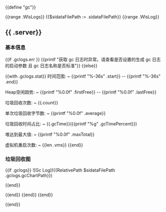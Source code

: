 {{define "gc"}}

{{range .WlsLogs}}
{{$sidataFilePath := .sidataFilePath}}
{{range .WlsLog}}
## {{ .server}}

### 基本信息

{{if .gclogs.err }}
    {{printf "获取 gc 日志时异常。请查看是否设置的生成 gc 日志的启动参数 且 gc 日志名称是否标准"}}
{{else}}

{{with .gclogs.stat}}
时间范围:
 ~ {{printf "%-36s" .start}} -- {{printf "%-36s" .end}}

Heap空闲趋势:
 ~ {{printf "%0.0f" .firstFree}} -- {{printf "%0.0f" .lastFree}}

垃圾回收次数:
 ~ {{.count}}

单次垃圾回收字节数:
 ~ {{printf "%0.0f" .average}}

垃圾回收时间占比:
 ~ {{.gcTime}}({{printf "%g" .gcTimePercent}})

堆达到最大值:
 ~ {{printf "%0.0f" .maxTotal}}

虚拟机重启次数:
 ~ {{len .vms}}
{{end}}


### 垃圾回收图

{{if .gclogs}}
![Gc Log]({{RelativePath $sidataFilePath .gclogs.gcChartPath}})

{{end}}
    
{{end}}
{{end}}
{{end}}

{{end}}